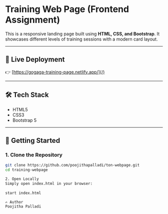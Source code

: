 # Training Web Page (Frontend Assignment)

This is a responsive landing page built using **HTML, CSS, and Bootstrap**. It showcases different levels of training sessions with a modern card layout.

---

## 🔗 Live Deployment

👉 [https://gogaga-training-page.netlify.app/](/)

---

## 🛠 Tech Stack

- HTML5  
- CSS3  
- Bootstrap 5  

---

## 🚀 Getting Started

### 1. Clone the Repository

```bash
git clone https://github.com/poojithapalladi/ton-webpage.git
cd training-webpage

2. Open Locally
Simply open index.html in your browser:
 
start index.html

✍️ Author
Poojitha Palladi

 
